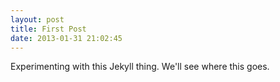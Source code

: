 ```yaml
---
layout: post 
title: First Post
date: 2013-01-31 21:02:45
---
```

Experimenting with this Jekyll thing. We'll see where this goes.
